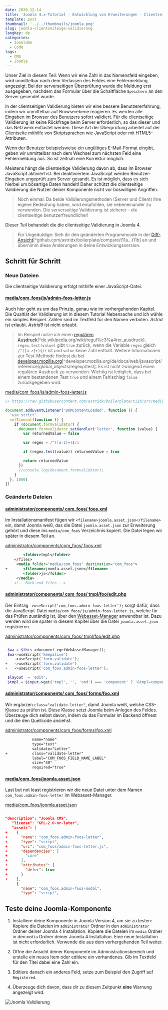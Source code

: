 ```yaml
---
date: 2020-12-14
title: 'Joomla 4.x-Tutorial - Entwicklung von Erweiterungen - Clientseitige Validierung'
template: post
thumbnail: '../../thumbnails/joomla.png'
slug: joomla-clientseiteige-validierung
langKey: de
categories:
  - JoomlaDe
  - Code
tags:
  - CMS
  - Joomla
---
```


Unser Ziel in diesem Teil: Wenn wir eine Zahl in das Namensfeld eingeben, wird unmittelbar nach dem Verlassen des Feldes eine Fehlermeldung angezeigt. Bei der serverseitigen Überprüfung wurde die Meldung erst ausgegeben, nachdem das Formular über die Schaltfläche `Speichern` an den Server gesendet wurde.<!-- \index{Validation (clientseitige)} -->

In der clientseitigen Validierung bieten wir eine bessere Benutzererfahrung, indem wir unmittelbar auf Browserebene reagieren. Es werden alle Eingaben im Browser des Benutzers sofort validiert. Für die clientseitige Validierung ist keine Rückfrage beim Server erforderlich, so das dieser und das Netzwerk entlastet werden. Diese Art der Überprüfung arbeitet auf der Clientseite mithilfe von Skriptsprachen wie JavaScript oder mit HTML5-Attributen.

Wenn der Benutzer beispielsweise ein ungültiges E-Mail-Format eingibt, geben wir unmittelbar nach dem Wechsel zum nächsten Feld eine Fehlermeldung aus. So ist zeitnah eine Korrektur möglich.

Meistens hängt die clientseitige Validierung davon ab, dass im Browser JavaScript aktiviert ist. Bei deaktiviertem JavaScript werden Benutzer-Eingaben ungeprüft zum Server gesandt. Es ist möglich, dass es sich hierbei um bösartige Daten handelt! Daher schützt die clientseitige Validierung die Nutzer deiner Komponente nicht vor böswilligen Angriffen.

> Noch einmal: Da beide Validierungsmethoden (Server und Client) ihre eigene Bedeutung haben, wird empfohlen, sie nebeneinander zu verwenden. Die serverseitige Validierung ist sicherer - die clientseitige benutzerfreundlicher!

Dieser Teil behandelt die die clientseitige Validierung in Joomla 4.

> Für Ungeduldige: Sieh dir den geänderten Programmcode in der [Diff-Ansicht](https://github.com/astridx/boilerplate/compare/t11a...t11b)[^github.com/astridx/boilerplate/compare/t11a...t11b] an und übernimm diese Änderungen in deine Entwicklungsversion.

## Schritt für Schritt

### Neue Dateien

Die clientseitige Validierung erfolgt mithilfe einer JavaScript-Datei.

#### [media/com_foos/js/admin-foos-letter.js](https://github.com/astridx/boilerplate/compare/t11a...t11b#diff-68de4c4edca27f9e89ecedeef62c11bb)

Auch hier geht es um das Prinzip, genau wie im vorhergehenden Kapitel. Die Qualtiät der Validierung ist in diesem Tutorial Nebensache und ich wähle ein simples Beispiel. Zahlen sind im Textfeld für den Namen verboten. _Astrid_ ist erlaubt. _Astrid9_ ist nicht erlaubt.

> Im Beispiel nutze ich einen [regulären Ausdruck](https://de.wikipedia.org/wiki/Regul%C3%A4rer_Ausdruck)[^de.wikipedia.org/wiki/regul%c3%a4rer_ausdruck]. `regex.test(value)` gibt `true` zurück, wenn die Variable `regex` gleich `/^([a-z]+)$/i` ist und `value` keine Zahl enthält. Weitere Informationen zur Test-Methode findest du bei [developer.mozilla.org](https://developer.mozilla.org/de/docs/Web/JavaScript/Reference/Global_Objects/RegExp/test)[^developer.mozilla.org/de/docs/web/javascript/reference/global_objects/regexp/test]. Es ist nicht zwingend einen regulären Ausdruck zu verwenden. Wichtig ist lediglich, dass bei einem bestandenen Test `true` und einem Fehlschlag `false` zurückgegeben wird.

[media/com_foos/js/admin-foos-letter.js](https://github.com/astridx/boilerplate/blob/562ceedf45834ae7632a38d701c446da682d49fc/src/media/com_foos/js/admin-foos-letter.js)

```js {numberLines: -2}
// https://raw.githubusercontent.com/astridx/boilerplate/t11b/src/media/com_foos/js/admin-foos-letter.js

document.addEventListener('DOMContentLoaded', function () {
  'use strict'
  setTimeout(function () {
    if (document.formvalidator) {
      document.formvalidator.setHandler('letter', function (value) {
        var returnedValue = false

        var regex = /^([a-z]+)$/i

        if (regex.test(value)) returnedValue = true

        return returnedValue
      })
      //console.log(document.formvalidator);
    }
  }, 1000)
})
```

### Geänderte Dateien

<!-- prettier-ignore -->
#### [administrator/components/ com\_foos/ foos.xml](https://github.com/astridx/boilerplate/blob/b4078c00700f28ba31229246bd941b24fabf8dbb/src/administrator/components/com_foos/foos.xml)

Im Installationsmanifest fügen wir `<filename>joomla.asset.json</filename>` ein, damit Joomla weiß, das die Datei `joomla.asset.json` zur Erweiterung gehört und diese ins `media/com_foos` Verzeichnis kopiert. Die Datei legen wir später in diesem Teil an.

[administrator/components/com_foos/ foos.xml](https://github.com/astridx/boilerplate/blob/b4078c00700f28ba31229246bd941b24fabf8dbb/src/administrator/components/com_foos/foos.xml)

```xml {diff}
 		<folder>tmpl</folder>
 	</files>
     <media folder="media/com_foos" destination="com_foos">
+		<filename>joomla.asset.json</filename>
 		<folder>js</folder>
     </media>
 	<!-- Back-end files -->

```

<!-- prettier-ignore -->
#### [administrator/components/ com\_foos/ tmpl/foo/edit.php](https://github.com/astridx/boilerplate/compare/t11a...t11b#diff-1637778e5f7d1d56dd1751af1970f01b)

Der Eintrag `->useScript('com_foos.admin-foos-letter');` sorgt dafür, dass die JavaScript-Datei `media/com_foos/js/admin-foos-letter.js`, welche für das Prüfen zuständig ist, über den [Webasset-Manager](https://docs.joomla.org/J4.x:Web_Assets/de) anwendbar ist. Dazu werden wird sie später in diesem Kapitel über die Datei `joomla.asset.json` registrieren.

[administrator/components/com_foos/ tmpl/foo/edit.php](https://github.com/astridx/boilerplate/blob/baea984ae9f1e1ddb7d9f63b78dad48d2c77c525/src/administrator/components/com_foos/tmpl/foo/edit.php)

```php {diff}

 $wa = $this->document->getWebAssetManager();
 $wa->useScript('keepalive')
-	->useScript('form.validate');
+	->useScript('form.validate')
+	->useScript('com_foos.admin-foos-letter');

 $layout  = 'edit';
 $tmpl = $input->get('tmpl', '', 'cmd') === 'component' ? '&tmpl=component' : '';

```

<!-- prettier-ignore -->
#### [administrator/components/ com\_foos/ forms/foo.xml](https://github.com/astridx/boilerplate/compare/t11a...t11b#diff-262e27353fbe755d3813ea2df19cd0ed)

Wir ergänzen `class="validate-letter"`, damit Joomla weiß, welche CSS-Klasse zu prüfen ist. Diese Klasse setzt Joomla beim Anlegen des Feldes. Überzeuge dich selbst davon, indem du das Formular im Backend öffnest und die den Quellcode ansiehst.

[administrator/components/com_foos/forms/foo.xml](https://github.com/astridx/boilerplate/blob/baea984ae9f1e1ddb7d9f63b78dad48d2c77c525/src/administrator/components/com_foos/forms/foo.xml)

```xml {diff}
 			name="name"
 			type="text"
 			validate="Letter"
+			class="validate-letter"
 			label="COM_FOOS_FIELD_NAME_LABEL"
 			size="40"
 			required="true"

```

#### [media/com_foos/joomla.asset.json](https://github.com/astridx/boilerplate/compare/t11a...t11b#diff-a0586cff274e553e62750bbea954e91d)

Last but not least registrieren wir die neue Datei unter dem Namen `com_foos.admin-foos-letter` im Webasset-Manager.

[media/com_foos/joomla.asset.json](https://github.com/astridx/boilerplate/blob/baea984ae9f1e1ddb7d9f63b78dad48d2c77c525/src/media/com_foos/joomla.asset.json)

```json {diff}

"description": "Joomla CMS",
   "license": "GPL-2.0-or-later",
   "assets": [
+    {
+      "name": "com_foos.admin-foos-letter",
+      "type": "script",
+      "uri": "com_foos/admin-foos-letter.js",
+      "dependencies": [
+        "core"
+      ],
+      "attributes": {
+        "defer": true
+      }
+    },
     {
       "name": "com_foos.admin-foos-modal",
       "type": "script",

```

## Teste deine Joomla-Komponente

1. Installiere deine Komponente in Joomla Version 4, um sie zu testen: Kopiere die Dateien im `administrator` Ordner in den `administrator` Ordner deiner Joomla 4 Installation. Kopiere die Dateien im `media` Ordner in den `media` Ordner deiner Joomla 4 Installation. Eine neue Installation ist nicht erforderlich. Verwende die aus dem vorhergehenden Teil weiter.

2. Öffne die Ansicht deiner Komponente im Administrationsbereich und erstelle ein neues Item oder editiere ein vorhandenes. Gib im Textfeld für den Titel dabei eine Zahl ein.

3. Editiere danach ein anderes Feld, setze zum Beispiel den Zugriff auf `Registered`.

4. Überzeuge dich davon, dass dir zu diesem Zeitpunkt **eine** Warnung angezeigt wird.

![Joomla Validierung](/images/j4x14x1.png)
<img src="https://vg08.met.vgwort.de/na/10259e5a6acd4119a6be80fdfe5e29e0" width="1" height="1" alt="">
